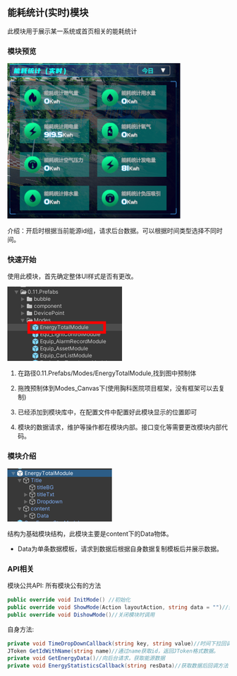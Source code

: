 ## 能耗统计(实时)模块

此模块用于展示某一系统或首页相关的能耗统计

### 模块预览

 ![](.\img\能耗统计(实时)\2D24EF59-244C-4fa3-A08D-70A9E445A48E.png)

介绍：开启时根据当前能源id组，请求后台数据。可以根据时间类型选择不同时间。

### 快速开始 

使用此模块，首先确定整体UI样式是否有更改。

 ![](.\img\能耗统计(实时)\5C944AE7-B676-4dae-B108-DECDE356B327.png)

1. 在路径0.11.Prefabs/Modes/EnergyTotalModule,找到图中预制体

2. 拖拽预制体到Modes_Canvas下(使用胸科医院项目框架，没有框架可以去复制)

3. 已经添加到模块库中，在配置文件中配置好此模块显示的位置即可

4. 模块的数据请求，维护等操作都在模块内部。接口变化等需要更改模块内部代码。

### 模块介绍

 ![](.\img\能耗统计(实时)\8BD2DF49-608C-445e-80B3-4E4962617737.png)

结构为基础模块结构，此模块主要是content下的Data物体。

- Data为单条数据模板，请求到数据后根据自身数据复制模板后并展示数据。

### API相关

   模块公共API:
   所有模块公有的方法

```c#
public override void InitMode() //初始化
public override void ShowMode(Action layoutAction, string data = "")//开启模块时调用
public override void DishowMode()//关闭模块时调用
```

   自身方法:

```c#
private void TimeDropDownCallback(string key, string value)//时间下拉回调方法
JToken GetIdWithName(string name)//通过name获取id，返回JToken格式数据。
private void GetEnergyData()//向后台请求，获取能源数据
private void EnergyStatisticsCallback(string resData)//获取数据后回调方法
```

